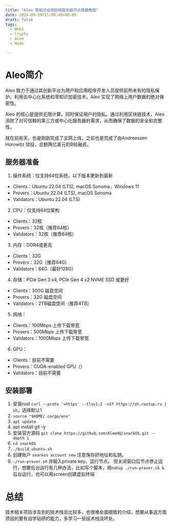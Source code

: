 ```yaml
---
title: "Aleo 零知识证明网络服务器节点搭建教程"
date: 2024-09-29T21:00:49+08:00
draft: false
tags:
  - Web3
  - Crypto
  - Aleo
  - Node

---
```


# Aleo简介
Aleo 致力于通过其创新平台为用户和应用程序开发人员提供前所未有的隐私保护。利用去中心化系统和零知识加密技术，Aleo 实现了网络上用户数据的绝对保密性。

Aleo 的核心是提供无限计算，同时保证用户的隐私。通过利用区块链技术，Aleo 消除了对可信赖的第三方或中心化服务器的需求，从而确保了数据的安全和完整性。

就在前些天，也是刚刚完成了主网上线，之前也是完成了由Andreessen Horowitz 领投，总额两亿美元的B轮融资。

## 服务器准备
1. 操作系统：仅支持64位系统，以下版本更新到最新
- Clients：Ubuntu 22.04 (LTS), macOS Sonoma，Windows 11
- Provers：Ubuntu 22.04 (LTS), macOS Sonoma
- Validators：Ubuntu 22.04 (LTS)
2. CPU：仅支持64位架构
- Clients：32核
- Provers：32核（推荐64核）
- Validators：32核（推荐64核）
3. 内存：DDR4或更高
- Clients：32G
- Provers：32G（推荐64G）
- Validators：64G（最好128G）
4. 存储：PCIe Gen 3 x4, PCIe Gen 4 x2 NVME SSD 或更好
- Clients：300G 磁盘空间
- Provers：32G 磁盘空间
- Validators：2TB磁盘空间（推荐4TB）
5. 网络：
- Clients：100Mbps 上传下载带宽
- Provers：500Mbps 上传下载带宽
- Validators：1000Mbps 上传下载带宽
6. GPU：
- Clients：目前不需要
- Provers：CUDA-enabled GPU（）
- Validators：目前不需要

## 安装部署
1. 安装rust `curl --proto '=https' --tlsv1.2 -sSf https://sh.rustup.rs | sh`，选择默认1
2. `source "$HOME/.cargo/env"`
3. `apt update`
4. apt install git -y
5. 安装官方源码 `git clone https://github.com/AleoHQ/snarkOS.git --depth 1`
6. `cd snarkOS`
7. `./build_ubuntu.sh`
8. 创建账户 `snarkos account new` 注意保存好地址和私钥。
9. `./run-prover.sh` 并输入private key，运行节点。
但关闭窗口后节点停止运行，想要后台运行有几种办法，比如写个脚本，用`nohup ./run-prover.sh &`后台运行，也可以用screen创建虚拟终端

# 总结
技术相关项目涉及到的技术栈会比较多，也很难全面细致的介绍，想要从事这方面项目的要有自学钻研的能力，多学习一些技术栈没坏处。